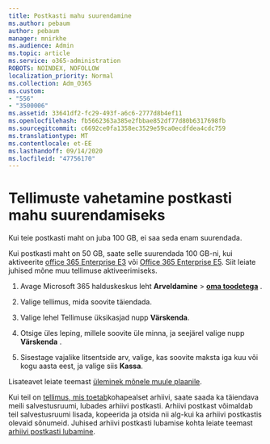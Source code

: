 ```yaml
---
title: Postkasti mahu suurendamine
ms.author: pebaum
author: pebaum
manager: mnirkhe
ms.audience: Admin
ms.topic: article
ms.service: o365-administration
ROBOTS: NOINDEX, NOFOLLOW
localization_priority: Normal
ms.collection: Adm_O365
ms.custom:
- "556"
- "3500006"
ms.assetid: 33641df2-fc29-493f-a6c6-2777d8b4ef11
ms.openlocfilehash: fb5662363a385e2fbbae852df77d80b6317698fb
ms.sourcegitcommit: c6692ce0fa1358ec3529e59ca0ecdfdea4cdc759
ms.translationtype: MT
ms.contentlocale: et-EE
ms.lasthandoff: 09/14/2020
ms.locfileid: "47756170"
---
```

# <a name="switch-subscriptions-to-increase-mailbox-size"></a>Tellimuste vahetamine postkasti mahu suurendamiseks

Kui teie postkasti maht on juba 100 GB, ei saa seda enam suurendada.
  
Kui postkasti maht on 50 GB, saate selle suurendada 100 GB-ni, kui aktiveerite [office 365 Enterprise E3](https://products.office.com/business/office-365-enterprise-e3-business-software) või [Office 365 Enterprise E5](https://products.office.com/business/office-365-enterprise-e5-business-software). Siit leiate juhised mõne muu tellimuse aktiveerimiseks.
  
1. Avage Microsoft 365 halduskeskus leht **Arveldamine** \> **[oma toodetega](https://go.microsoft.com/fwlink/p/?linkid=842054)** .

2. Valige tellimus, mida soovite täiendada.

3. Valige lehel Tellimuse üksikasjad nupp **Värskenda**.

4. Otsige üles leping, millele soovite üle minna, ja seejärel valige nupp **Värskenda** .

5. Sisestage vajalike litsentside arv, valige, kas soovite maksta iga kuu või kogu aasta eest, ja valige siis **Kassa**.

Lisateavet leiate teemast [üleminek mõnele muule plaanile](https://docs.microsoft.com/microsoft-365/commerce/subscriptions/upgrade-to-different-plan).

Kui teil on [tellimus, mis toetab](https://docs.microsoft.com/office365/servicedescriptions/exchange-online-archiving-service-description/exchange-online-archiving-service-description)kohapealset arhiivi, saate saada ka täiendava meili salvestusruumi, lubades arhiivi postkasti. Arhiivi postkast võimaldab teil salvestusruumi lisada, kopeerida ja otsida nii alg-kui ka arhiivi postkastis olevaid sõnumeid. Juhised arhiivi postkasti lubamise kohta leiate teemast [arhiivi postkasti lubamine](https://docs.microsoft.com/microsoft-365/compliance/enable-archive-mailboxes).